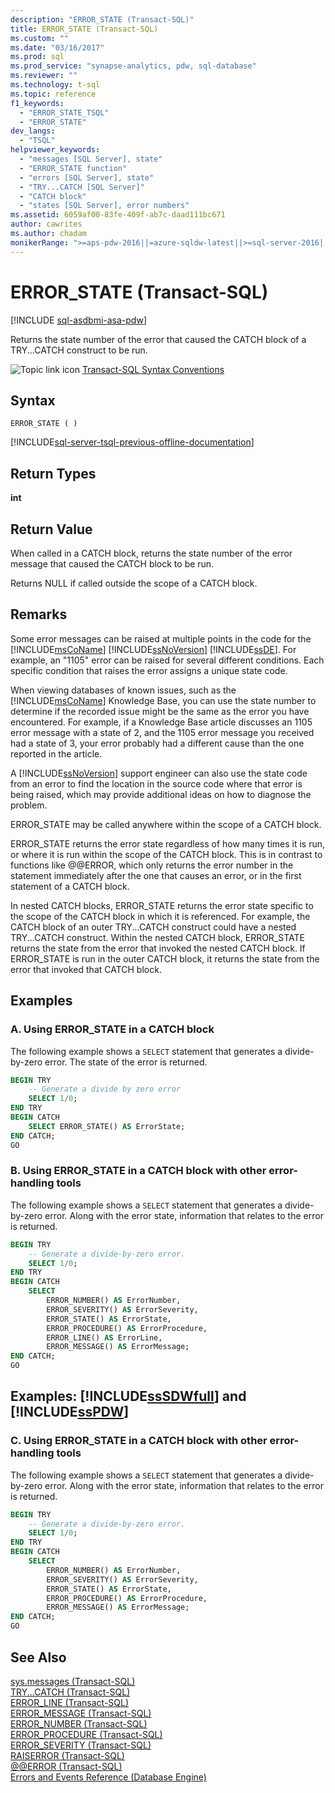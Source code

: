 ```yaml
---
description: "ERROR_STATE (Transact-SQL)"
title: ERROR_STATE (Transact-SQL)
ms.custom: ""
ms.date: "03/16/2017"
ms.prod: sql
ms.prod_service: "synapse-analytics, pdw, sql-database"
ms.reviewer: ""
ms.technology: t-sql
ms.topic: reference
f1_keywords: 
  - "ERROR_STATE_TSQL"
  - "ERROR_STATE"
dev_langs: 
  - "TSQL"
helpviewer_keywords: 
  - "messages [SQL Server], state"
  - "ERROR_STATE function"
  - "errors [SQL Server], state"
  - "TRY...CATCH [SQL Server]"
  - "CATCH block"
  - "states [SQL Server], error numbers"
ms.assetid: 6059af00-83fe-409f-ab7c-daad111bc671
author: cawrites
ms.author: chadam
monikerRange: ">=aps-pdw-2016||=azure-sqldw-latest||>=sql-server-2016||>=sql-server-linux-2017||=azuresqldb-mi-current"
---
```


# ERROR_STATE (Transact-SQL)

[!INCLUDE [sql-asdbmi-asa-pdw](../../includes/applies-to-version/sql-asdbmi-asa-pdw.md)]

  Returns the state number of the error that caused the CATCH block of a TRY...CATCH construct to be run.  
  
 ![Topic link icon](../../database-engine/configure-windows/media/topic-link.gif "Topic link icon") [Transact-SQL Syntax Conventions](../../t-sql/language-elements/transact-sql-syntax-conventions-transact-sql.md)  
  
## Syntax  
  
```syntaxsql  
ERROR_STATE ( )  
```  
  
[!INCLUDE[sql-server-tsql-previous-offline-documentation](../../includes/sql-server-tsql-previous-offline-documentation.md)]

## Return Types
 **int**  
  
## Return Value  
 When called in a CATCH block, returns the state number of the error message that caused the CATCH block to be run.  
  
 Returns NULL if called outside the scope of a CATCH block.  
  
## Remarks  
 Some error messages can be raised at multiple points in the code for the [!INCLUDE[msCoName](../../includes/msconame-md.md)] [!INCLUDE[ssNoVersion](../../includes/ssnoversion-md.md)] [!INCLUDE[ssDE](../../includes/ssde-md.md)]. For example, an "1105" error can be raised for several different conditions. Each specific condition that raises the error assigns a unique state code.  
  
 When viewing databases of known issues, such as the [!INCLUDE[msCoName](../../includes/msconame-md.md)] Knowledge Base, you can use the state number to determine if the recorded issue might be the same as the error you have encountered. For example, if a Knowledge Base article discusses an 1105 error message with a state of 2, and the 1105 error message you received had a state of 3, your error probably had a different cause than the one reported in the article.  
  
 A [!INCLUDE[ssNoVersion](../../includes/ssnoversion-md.md)] support engineer can also use the state code from an error to find the location in the source code where that error is being raised, which may provide additional ideas on how to diagnose the problem.  
  
 ERROR_STATE may be called anywhere within the scope of a CATCH block.  
  
 ERROR_STATE returns the error state regardless of how many times it is run, or where it is run within the scope of the CATCH block. This is in contrast to functions like @@ERROR, which only returns the error number in the statement immediately after the one that causes an error, or in the first statement of a CATCH block.  
  
 In nested CATCH blocks, ERROR_STATE returns the error state specific to the scope of the CATCH block in which it is referenced. For example, the CATCH block of an outer TRY...CATCH construct could have a nested TRY...CATCH construct. Within the nested CATCH block, ERROR_STATE returns the state from the error that invoked the nested CATCH block. If ERROR_STATE is run in the outer CATCH block, it returns the state from the error that invoked that CATCH block.  
  
## Examples  
  
### A. Using ERROR_STATE in a CATCH block  
 The following example shows a `SELECT` statement that generates a divide-by-zero error. The state of the error is returned.  
  
```sql  
BEGIN TRY  
    -- Generate a divide by zero error  
    SELECT 1/0;  
END TRY  
BEGIN CATCH  
    SELECT ERROR_STATE() AS ErrorState;  
END CATCH;  
GO  
```  
  
### B. Using ERROR_STATE in a CATCH block with other error-handling tools  
 The following example shows a `SELECT` statement that generates a divide-by-zero error. Along with the error state, information that relates to the error is returned.  
  
```sql  
BEGIN TRY  
    -- Generate a divide-by-zero error.  
    SELECT 1/0;  
END TRY  
BEGIN CATCH  
    SELECT  
        ERROR_NUMBER() AS ErrorNumber,  
        ERROR_SEVERITY() AS ErrorSeverity,  
        ERROR_STATE() AS ErrorState,  
        ERROR_PROCEDURE() AS ErrorProcedure,  
        ERROR_LINE() AS ErrorLine,  
        ERROR_MESSAGE() AS ErrorMessage;  
END CATCH;  
GO  
```  
  
## Examples: [!INCLUDE[ssSDWfull](../../includes/sssdwfull-md.md)] and [!INCLUDE[ssPDW](../../includes/sspdw-md.md)]  
  
### C. Using ERROR_STATE in a CATCH block with other error-handling tools  
 The following example shows a `SELECT` statement that generates a divide-by-zero error. Along with the error state, information that relates to the error is returned.  
  
```sql  
BEGIN TRY  
    -- Generate a divide-by-zero error.  
    SELECT 1/0;  
END TRY  
BEGIN CATCH  
    SELECT  
        ERROR_NUMBER() AS ErrorNumber,  
        ERROR_SEVERITY() AS ErrorSeverity,  
        ERROR_STATE() AS ErrorState,  
        ERROR_PROCEDURE() AS ErrorProcedure,  
        ERROR_MESSAGE() AS ErrorMessage;  
END CATCH;  
GO  
```  
  
## See Also  
 [sys.messages &#40;Transact-SQL&#41;](../../relational-databases/system-catalog-views/messages-for-errors-catalog-views-sys-messages.md)   
 [TRY...CATCH &#40;Transact-SQL&#41;](../../t-sql/language-elements/try-catch-transact-sql.md)   
 [ERROR_LINE &#40;Transact-SQL&#41;](../../t-sql/functions/error-line-transact-sql.md)   
 [ERROR_MESSAGE &#40;Transact-SQL&#41;](../../t-sql/functions/error-message-transact-sql.md)   
 [ERROR_NUMBER &#40;Transact-SQL&#41;](../../t-sql/functions/error-number-transact-sql.md)   
 [ERROR_PROCEDURE &#40;Transact-SQL&#41;](../../t-sql/functions/error-procedure-transact-sql.md)   
 [ERROR_SEVERITY &#40;Transact-SQL&#41;](../../t-sql/functions/error-severity-transact-sql.md)   
 [RAISERROR &#40;Transact-SQL&#41;](../../t-sql/language-elements/raiserror-transact-sql.md)   
 [@@ERROR &#40;Transact-SQL&#41;](../../t-sql/functions/error-transact-sql.md)    
 [Errors and Events Reference &#40;Database Engine&#41;](../../relational-databases/errors-events/errors-and-events-reference-database-engine.md)     
  
    

